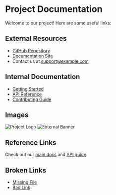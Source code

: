 # Project Documentation

Welcome to our project! Here are some useful links:

## External Resources
- [GitHub Repository](https://github.com/user/project)
- [Documentation Site](https://docs.example.com)
- Contact us at [support@example.com](mailto:support@example.com)

## Internal Documentation
- [Getting Started](./docs/getting-started.md)
- [API Reference](./docs/api/index.md)
- [Contributing Guide](../CONTRIBUTING.md)

## Images
![Project Logo](./assets/logo.png "Our amazing logo")
![External Banner](https://cdn.example.com/banner.jpg)

## Reference Links
Check out our [main docs][docs] and [API guide][api].

[docs]: ./docs/README.md "Main documentation"
[api]: ./docs/api.md "API documentation"

## Broken Links
- [Missing File](./missing.md)
- [Bad Link](./nonexistent/file.txt)